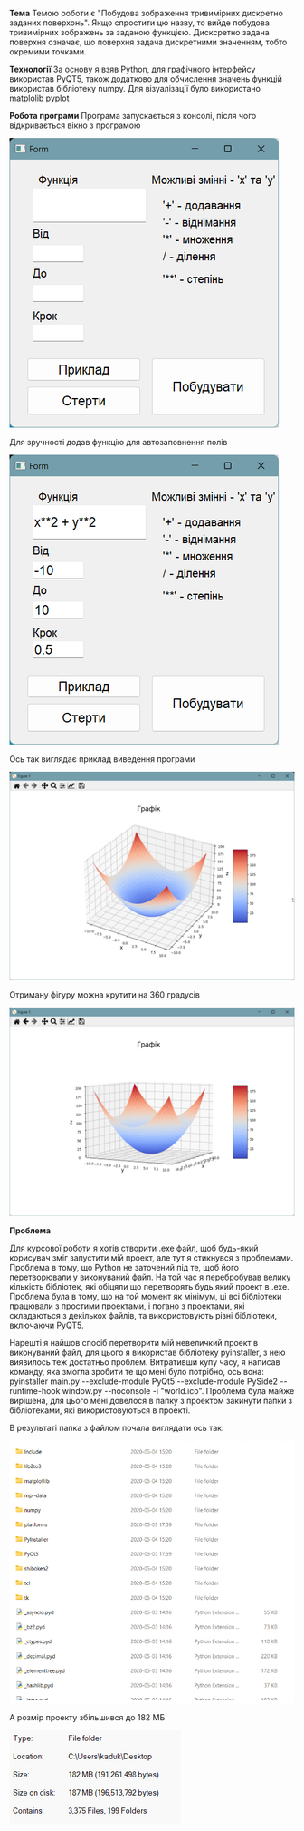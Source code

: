 **Тема**
Темою роботи є "Побудова зображення тривимірних дискретно заданих поверхонь". Якщо спростити цю назву, то вийде побудова тривимірних зображень за заданою функцією. Дисксретно задана поверхня означає, що поверхня задача дискретними значенням, тобто окремими точками.

**Технології**
За основу я взяв Python, для графічного інтерфейсу використав PyQT5, також додатково для обчислення значень функцій використав бібліотеку numpy. Для візуалізації було використано matplolib pyplot


**Робота програми**
Програма запускається з консолі, після чого відкривається вікно з програмою

![](imgs/1.png)

Для зручності додав функцію для автозаповнення полів

![](imgs/2.png)

Ось так виглядає приклад виведення програми

![](imgs/3.png)

Отриману фігуру можна крутити на 360 градусів

![](imgs/4.png)

**Проблема**

Для курсової роботи я хотів створити .ехе файл, щоб будь-який корисувач зміг запустити мій проект, але тут я стикнувся з проблемами. Проблема в тому, що Python не заточений під те, щоб його перетворювали у виконуваний файл.
На той час я перебробував велику кількість бібліотек, які обіцяли що перетворять будь який проект в .exe.
Проблема була в тому, що на той момент як мінімум, ці всі бібліотеки працювали з простими проектами, і погано з проектами, які складаються з декількох файлів, та використовують різні бібліотеки, включаючи PyQT5.

Нарешті я найшов спосіб перетворити мій невеличкий проект в виконуваний файл, для цього я використав бібліотеку pyinstaller, з нею виявилось теж достатньо проблем. Витративши купу часу, я написав команду, яка змогла зробити те що мені було потрібно, ось вона: pyinstaller main.py --exclude-module PyQt5 --exclude-module PySide2 --runtime-hook window.py --noconsole -i "world.ico".
Проблема була майже вирішена, для цього мені довелося в папку з проектом закинути папки з бібліотеками, які використовуються в проекті.

В результаті папка з файлом почала виглядати ось так:

![](imgs/guifolder.png)

А розмір проекту збільшився до 182 МБ

![](imgs/properties.png)
 